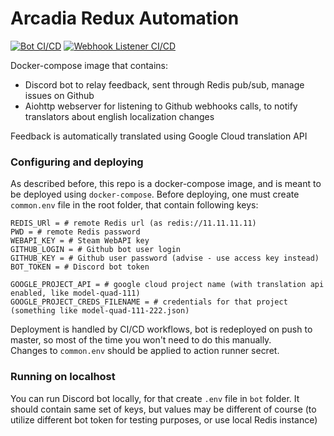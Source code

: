 # Arcadia Redux Automation  
[![Bot CI/CD](https://github.com/arcadia-redux/arcadia_automation_bot/actions/workflows/bot_deploy.yml/badge.svg?branch=master)](https://github.com/arcadia-redux/arcadia_automation_bot/actions/workflows/bot_deploy.yml) [![Webhook Listener CI/CD](https://github.com/arcadia-redux/arcadia_automation_bot/actions/workflows/listener.yml/badge.svg?branch=master)](https://github.com/arcadia-redux/arcadia_automation_bot/actions/workflows/listener.yml)

Docker-compose image that contains:
 - Discord bot to relay feedback, sent through Redis pub/sub, manage issues on Github
 - Aiohttp webserver for listening to Github webhooks calls, to notify translators about english localization changes

Feedback is automatically translated using Google Cloud translation API


### Configuring and deploying
As described before, this repo is a docker-compose image, and is meant to be deployed using `docker-compose`.
Before deploying, one must create `common.env` file in the root folder, that contain following keys:
```dotenv
REDIS_URl = # remote Redis url (as redis://11.11.11.11)
PWD = # remote Redis password
WEBAPI_KEY = # Steam WebAPI key
GITHUB_LOGIN = # Github bot user login
GITHUB_KEY = # Github user password (advise - use access key instead)
BOT_TOKEN = # Discord bot token 

GOOGLE_PROJECT_API = # google cloud project name (with translation api enabled, like model-quad-111)
GOOGLE_PROJECT_CREDS_FILENAME = # credentials for that project (something like model-quad-111-222.json)
```

Deployment is handled by CI/CD workflows, bot is redeployed on push to master, so most of the time you won't need to do this manually.  
Changes to `common.env` should be applied to action runner secret.
### Running on localhost
You can run Discord bot locally, for that create `.env` file in `bot` folder. It should contain same set of keys, but values may be different of course (to utilize different bot token for testing purposes, or use local Redis instance)
